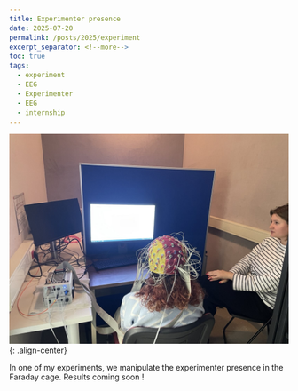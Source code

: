 ```yaml
---
title: Experimenter presence
date: 2025-07-20
permalink: /posts/2025/experiment
excerpt_separator: <!--more-->
toc: true
tags:
  - experiment
  - EEG
  - Experimenter
  - EEG
  - internship
---
```


![](/images/posts/post9/experiment_setup.jpg){: .align-center}

In one of my experiments, we manipulate the experimenter presence in the Faraday cage. Results coming soon !

<!--more-->


